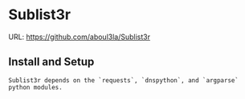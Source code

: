 # Sublist3r

URL: https://github.com/aboul3la/Sublist3r
## Install and Setup
```
Sublist3r depends on the `requests`, `dnspython`, and `argparse` python modules.
```

